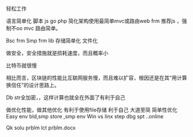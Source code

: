 轻松工作



语言简单化 脚本 js go php 
简化架构使用最简单mvc或路由web frm
推荐js ，强制不oo mvc 路由简单。

Bsc frm
Smp frm lib
存储简单化 文件化

做安全，安全措施就是损耗速度，而且概率小

比特币就很慢

相比而言，区块链的性能比互联网服务慢，而且难以扩容，根因还是在其“用计算换信任”的设计思路上。

Db str全加密，，这样计算也就全在外面了有利于自己


做优化性能，做其他优化
有利于使用file存储  利于自己
大道至简 简单性优化
Easy  env bld,smp store ,smp env
Win vs linx
step dbg spt ..online



Qk solu prblm  lct prblm.docx
